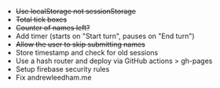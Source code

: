 - ~~Use localStorage not sessionStorage~~
- ~~Total tick boxes~~
- ~~Counter of names left?~~
- Add timer (starts on "Start turn", pauses on "End turn")
- ~~Allow the user to skip submitting names~~
- Store timestamp and check for old sessions
- Use a hash router and deploy via GitHub actions > gh-pages
- Setup firebase security rules
- Fix andrewleedham.me